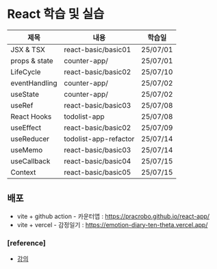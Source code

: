 # React 학습 및 실습

| 제목          | 내용                  | 학습일   |
| ------------- | --------------------- | -------- |
| JSX & TSX     | react-basic/basic01   | 25/07/01 |
| props & state | counter-app/          | 25/07/01 |
| LifeCycle     | react-basic/basic02   | 25/07/10 |
| eventHandling | counter-app/          | 25/07/02 |
| useState      | counter-app/          | 25/07/02 |
| useRef        | react-basic/basic03   | 25/07/08 |
| React Hooks   | todolist-app          | 25/07/08 |
| useEffect     | react-basic/basic02   | 25/07/09 |
| useReducer    | todolist-app-refactor | 25/07/14 |
| useMemo       | react-basic/basic03   | 25/07/14 |
| useCallback   | react-basic/basic04   | 25/07/15 |
| Context       | react-basic/basic05   | 25/07/15 |

## 배포

- vite + github action - 카운터앱 : https://pracrobo.github.io/react-app/
- vite + vercel - 감정일기 : https://emotion-diary-ten-theta.vercel.app/ 

### [reference]

- [강의](https://www.inflearn.com/course/%ED%95%9C%EC%9E%85-%EB%A6%AC%EC%95%A1%ED%8A%B8/dashboard)
